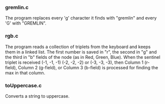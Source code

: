 ### gremlin.c

The program replaces every 'g' character it finds with "gremlin" and every 'G' with "GREMLIN".

### rgb.c

The program reads a collection of triplets from the keyboard and keeps them in a linked list.  The first number is saved in "r", the second in "g" and the third in "b" fields of the node (as in Red, Green, Blue).
When the sentinel triplet is received (-1, -1, -1) (-2, -2, -2) or (-3, -3, -3), then Column 1 (r-field), Column 2 (g-field), or Column 3 (b-field) is processed for finding the max in that column.

### toUppercase.c

Converts a string to uppercase.